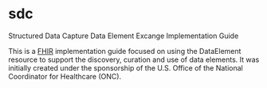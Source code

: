 # sdc
Structured Data Capture Data Element Excange Implementation Guide

This is a [FHIR](http://hl7.org/fhir) implementation guide focused on using the DataElement resource to support the discovery, curation and use of data elements.  It was initially created under the sponsorship of the U.S. Office of the National Coordinator for Healthcare (ONC).
